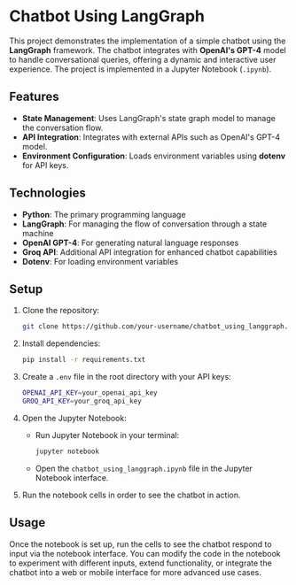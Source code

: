 # Chatbot Using LangGraph

This project demonstrates the implementation of a simple chatbot using the **LangGraph** framework. The chatbot integrates with **OpenAI's GPT-4** model to handle conversational queries, offering a dynamic and interactive user experience. The project is implemented in a Jupyter Notebook (`.ipynb`).

## Features

- **State Management**: Uses LangGraph's state graph model to manage the conversation flow.
- **API Integration**: Integrates with external APIs such as OpenAI's GPT-4 model.
- **Environment Configuration**: Loads environment variables using **dotenv** for API keys.

## Technologies

- **Python**: The primary programming language
- **LangGraph**: For managing the flow of conversation through a state machine
- **OpenAI GPT-4**: For generating natural language responses
- **Groq API**: Additional API integration for enhanced chatbot capabilities
- **Dotenv**: For loading environment variables

## Setup

1. Clone the repository:
    ```bash
    git clone https://github.com/your-username/chatbot_using_langgraph.git
    ```

2. Install dependencies:
    ```bash
    pip install -r requirements.txt
    ```

3. Create a `.env` file in the root directory with your API keys:
    ```bash
    OPENAI_API_KEY=your_openai_api_key
    GROQ_API_KEY=your_groq_api_key
    ```

4. Open the Jupyter Notebook:
    - Run Jupyter Notebook in your terminal:
      ```bash
      jupyter notebook
      ```
    - Open the `chatbot_using_langgraph.ipynb` file in the Jupyter Notebook interface.

5. Run the notebook cells in order to see the chatbot in action.

## Usage

Once the notebook is set up, run the cells to see the chatbot respond to input via the notebook interface. You can modify the code in the notebook to experiment with different inputs, extend functionality, or integrate the chatbot into a web or mobile interface for more advanced use cases.

